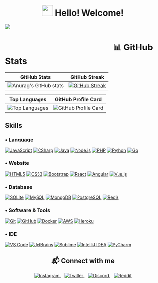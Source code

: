 <h1 align="center"><img src="https://media.giphy.com/media/hvRJCLFzcasrR4ia7z/giphy.gif" width="35"> <b>Hello! Welcome!</b></h1>
<img src="https://user-images.githubusercontent.com/73097560/115834477-dbab4500-a447-11eb-908a-139a6edaec5c.gif"><br>

# ⠀⠀⠀⠀⠀⠀⠀⠀⠀⠀⠀⠀⠀⠀⠀⠀⠀📊 GitHub Stats
| GitHub Stats | GitHub Streak |
|--------------|---------------|
| ![Anurag's GitHub stats](https://github-readme-stats.vercel.app/api?username=Rafaellaerin&show_icons=true&theme=radical&hide_border=false&include_all_commits=true&count_private=true) | [![GitHub Streak](https://github-readme-streak-stats.herokuapp.com?user=Rafaellaerin&theme=radical&border_radius=5&mode=weekly&hide_total_contributions=true&hide_current_streak=true&hide_longest_streak=true)](https://git.io/streak-stats)|

| Top Languages | GitHub Profile Card |
|---------------|---------------------|
| ![Top Languages](https://github-readme-stats.vercel.app/api/top-langs/?username=Rafaellaerin&theme=radical&hide_border=false&include_all_commits=true&count_private=true&layout=compact) | ![GitHub Profile Card](http://github-profile-summary-cards.vercel.app/api/cards/profile-details?username=Rafaellaerin&theme=radical) |

<h2>Skills</h2>

<!-- Language -->
<h3>• Language</h3>
<a href="#"><img src="https://img.shields.io/badge/JavaScript-323330?style=for-the-badge&logo=javascript&logoColor=F7DF1E" alt="JavaScript"></a>
<a href="#"><img src="https://img.shields.io/badge/C%23-239120?style=for-the-badge&logo=csharp&logoColor=white" alt="CSharp"></a>
<a href="#"><img src="https://img.shields.io/badge/Java-007396?style=for-the-badge&logo=java&logoColor=white" alt="Java"></a>
<a href="#"><img src="https://img.shields.io/badge/Node.js-339933?style=for-the-badge&logo=node.js&logoColor=white" alt="Node.js"></a>
<a href="#"><img src="https://img.shields.io/badge/PHP-777BB4?style=for-the-badge&logo=php&logoColor=white" alt="PHP"></a>
<a href="#"><img src="https://img.shields.io/badge/Python-3776AB?style=for-the-badge&logo=python&logoColor=white" alt="Python"></a>
<a href="#"><img src="https://img.shields.io/badge/Go-00ADD8?style=for-the-badge&logo=go&logoColor=white" alt="Go"></a>

<!-- Website -->
<h3>• Website</h3>
<a href="#"><img src="https://img.shields.io/badge/HTML5-E34F26?style=for-the-badge&logo=html5&logoColor=white" alt="HTML5"></a>
<a href="#"><img src="https://img.shields.io/badge/CSS3-1572B6?style=for-the-badge&logo=css3&logoColor=white" alt="CSS3"></a>
<a href="#"><img src="https://img.shields.io/badge/Bootstrap-7952B3?style=for-the-badge&logo=bootstrap&logoColor=white" alt="Bootstrap"></a>
<a href="#"><img src="https://img.shields.io/badge/React-20232A?style=for-the-badge&logo=react&logoColor=61DAFB" alt="React"></a>
<a href="#"><img src="https://img.shields.io/badge/Angular-DD0031?style=for-the-badge&logo=angular&logoColor=white" alt="Angular"></a>
<a href="#"><img src="https://img.shields.io/badge/Vue.js-4FC08D?style=for-the-badge&logo=vue.js&logoColor=white" alt="Vue.js"></a>

<!-- Database -->
<h3>• Database</h3>
<a href="#"><img src="https://img.shields.io/badge/SQLite-003B57?style=for-the-badge&logo=sqlite&logoColor=white" alt="SQLite"></a>
<a href="#"><img src="https://img.shields.io/badge/MySQL-005C84?style=for-the-badge&logo=mysql&logoColor=white" alt="MySQL"></a>
<a href="#"><img src="https://img.shields.io/badge/MongoDB-4EA94B?style=for-the-badge&logo=mongodb&logoColor=white" alt="MongoDB"></a>
<a href="#"><img src="https://img.shields.io/badge/PostgreSQL-316192?style=for-the-badge&logo=postgresql&logoColor=white" alt="PostgreSQL"></a>
<a href="#"><img src="https://img.shields.io/badge/Redis-DC382D?style=for-the-badge&logo=redis&logoColor=white" alt="Redis"></a>

<!-- Software & Tools -->
<h3>• Software & Tools</h3>
<a href="#"><img src="https://img.shields.io/badge/Git-F05032?style=for-the-badge&logo=git&logoColor=white" alt="Git"></a>
<a href="#"><img src="https://img.shields.io/badge/GitHub-181717?style=for-the-badge&logo=github&logoColor=white" alt="GitHub"></a>
<a href="#"><img src="https://img.shields.io/badge/Docker-2496ED?style=for-the-badge&logo=docker&logoColor=white" alt="Docker"></a>
<a href="#"><img src="https://img.shields.io/badge/AWS-FF9900?style=for-the-badge&logo=amazonaws&logoColor=white" alt="AWS"></a>
<a href="#"><img src="https://img.shields.io/badge/Heroku-430098?style=for-the-badge&logo=heroku&logoColor=white" alt="Heroku"></a>

<!-- IDE -->
<h3>• IDE</h3>
<a href="#"><img src="https://img.shields.io/badge/VS%20Code-007ACC?style=for-the-badge&logo=visual-studio-code&logoColor=white" alt="VS Code"></a>
<a href="#"><img src="https://img.shields.io/badge/JetBrains-000000?style=for-the-badge&logo=jetbrains&logoColor=white" alt="JetBrains"></a>
<a href="#"><img src="https://img.shields.io/badge/Sublime-FF9800?style=for-the-badge&logo=sublime-text&logoColor=white" alt="Sublime"></a>
<a href="#"><img src="https://img.shields.io/badge/IntelliJ%20IDEA-000000?style=for-the-badge&logo=intellij-idea&logoColor=white" alt="IntelliJ IDEA"></a>
<a href="#"><img src="https://img.shields.io/badge/PyCharm-000000?style=for-the-badge&logo=pycharm&logoColor=white" alt="PyCharm"></a>


<h2 align="center">📬 Connect with me</h2>
<p align="center">
   <!-- Instagram -->
   <a href="https://www.instagram.com/LaerinX" target="_blank">
      <img loading="lazy" src="https://img.shields.io/badge/Instagram-E4405F?style=for-the-badge&logo=instagram&logoColor=white" alt="Instagram">
   </a>
   &nbsp;&nbsp;
   <!-- Twitter -->
   <a href="https://twitter.com/Rafaellaerin" target="_blank">
      <img loading="lazy" src="https://img.shields.io/badge/Twitter-1DA1F2?style=for-the-badge&logo=twitter&logoColor=white" alt="Twitter">
   </a>
   &nbsp;&nbsp;
   <!-- Discord -->
   <a href="https://discord.gg/vrnuB28eyP" target="_blank">
      <img loading="lazy" src="https://img.shields.io/badge/Discord-5865F2?style=for-the-badge&logo=discord&logoColor=white" alt="Discord">
   </a>
   &nbsp;&nbsp;
   <!-- Reddit -->
   <a href="https://www.reddit.com/user/Hot-Fun2441" target="_blank">
      <img loading="lazy" src="https://img.shields.io/badge/Reddit-FF4500?style=for-the-badge&logo=reddit&logoColor=white" alt="Reddit">
   </a>
</p>


